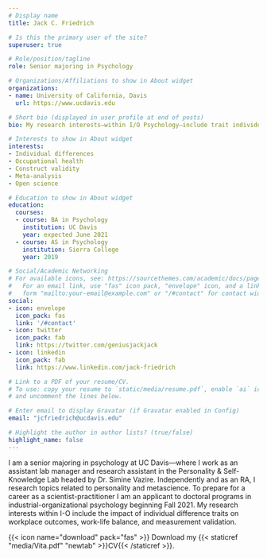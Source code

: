 ```yaml
---
# Display name
title: Jack C. Friedrich

# Is this the primary user of the site?
superuser: true

# Role/position/tagline
role: Senior majoring in Psychology

# Organizations/Affiliations to show in About widget
organizations:
- name: University of California, Davis
  url: https://www.ucdavis.edu

# Short bio (displayed in user profile at end of posts)
bio: My research interests—within I/O Psychology—include trait individual differences, work-life balanace, quantitative methods, and open science practices.

# Interests to show in About widget
interests:
- Individual differences
- Occupational health
- Construct validity 
- Meta-analysis
- Open science

# Education to show in About widget
education:
  courses:
  - course: BA in Psychology 
    institution: UC Davis
    year: expected June 2021
  - course: AS in Psychology
    institution: Sierra College
    year: 2019

# Social/Academic Networking
# For available icons, see: https://sourcethemes.com/academic/docs/page-builder/#icons
#   For an email link, use "fas" icon pack, "envelope" icon, and a link in the
#   form "mailto:your-email@example.com" or "/#contact" for contact widget.
social:
- icon: envelope
  icon_pack: fas
  link: '/#contact'
- icon: twitter
  icon_pack: fab
  link: https://twitter.com/geniusjackjack
- icon: linkedin
  icon_pack: fab
  link: https://www.linkedin.com/jack-friedrich

# Link to a PDF of your resume/CV.
# To use: copy your resume to `static/media/resume.pdf`, enable `ai` icons in `params.toml`, 
# and uncomment the lines below.

# Enter email to display Gravatar (if Gravatar enabled in Config)
email: "jcfriedrich@ucdavis.edu"

# Highlight the author in author lists? (true/false)
highlight_name: false
---
```


I am a senior majoring in psychology at UC Davis—where I work as an assistant lab manager and research assistant in the Personality & Self-Knowledge Lab headed by Dr. Simine Vazire. Independently and as an RA, I research topics related to personality and metascience. To prepare for a career as a scientist-practitioner I am an applicant to doctoral programs in industrial-organizational psychology beginning Fall 2021. My research interests within I-O include the impact of individual difference traits on workplace outcomes, work-life balance, and measurement validation.

{{< icon name="download" pack="fas" >}} Download my {{< staticref "media/Vita.pdf" "newtab" >}}CV{{< /staticref >}}.
